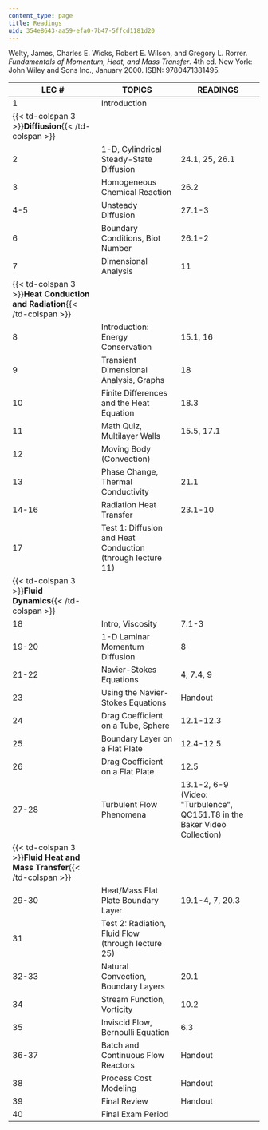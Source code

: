 ```yaml
---
content_type: page
title: Readings
uid: 354e8643-aa59-efa0-7b47-5ffcd1181d20
---
```


Welty, James, Charles E. Wicks, Robert E. Wilson, and Gregory L. Rorrer. _Fundamentals of Momentum, Heat, and Mass Transfer_. 4th ed. New York: John Wiley and Sons Inc., January 2000. ISBN: 9780471381495.

| LEC # | TOPICS | READINGS |
| --- | --- | --- |
| 1 | Introduction |  |
| {{< td-colspan 3 >}}**Diffiusion**{{< /td-colspan >}} |||
| 2 | 1-D, Cylindrical Steady-State Diffusion | 24.1, 25, 26.1 |
| 3 | Homogeneous Chemical Reaction | 26.2 |
| 4-5 | Unsteady Diffusion | 27.1-3 |
| 6 | Boundary Conditions, Biot Number | 26.1-2 |
| 7 | Dimensional Analysis | 11 |
| {{< td-colspan 3 >}}**Heat Conduction and Radiation**{{< /td-colspan >}} |||
| 8 | Introduction: Energy Conservation | 15.1, 16 |
| 9 | Transient Dimensional Analysis, Graphs | 18 |
| 10 | Finite Differences and the Heat Equation | 18.3 |
| 11 | Math Quiz, Multilayer Walls | 15.5, 17.1 |
| 12 | Moving Body (Convection) |  |
| 13 | Phase Change, Thermal Conductivity | 21.1 |
| 14-16 | Radiation Heat Transfer | 23.1-10 |
| 17 | Test 1: Diffusion and Heat Conduction (through lecture 11) |  |
| {{< td-colspan 3 >}}**Fluid Dynamics**{{< /td-colspan >}} |||
| 18 | Intro, Viscosity | 7.1-3 |
| 19-20 | 1-D Laminar Momentum Diffusion | 8 |
| 21-22 | Navier-Stokes Equations | 4, 7.4, 9 |
| 23 | Using the Navier-Stokes Equations | Handout |
| 24 | Drag Coefficient on a Tube, Sphere | 12.1-12.3 |
| 25 | Boundary Layer on a Flat Plate | 12.4-12.5 |
| 26 | Drag Coefficient on a Flat Plate | 12.5 |
| 27-28 | Turbulent Flow Phenomena | 13.1-2, 6-9 (Video: "Turbulence", QC151.T8 in the Baker Video Collection) |
| {{< td-colspan 3 >}}**Fluid Heat and Mass Transfer**{{< /td-colspan >}} |||
| 29-30 | Heat/Mass Flat Plate Boundary Layer | 19.1-4, 7, 20.3 |
| 31 | Test 2: Radiation, Fluid Flow (through lecture 25) |  |
| 32-33 | Natural Convection, Boundary Layers | 20.1 |
| 34 | Stream Function, Vorticity | 10.2 |
| 35 | Inviscid Flow, Bernoulli Equation | 6.3 |
| 36-37 | Batch and Continuous Flow Reactors | Handout |
| 38 | Process Cost Modeling | Handout |
| 39 | Final Review | Handout |
| 40 | Final Exam Period |
